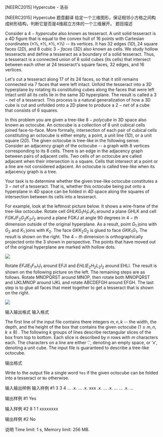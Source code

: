 



[NEERC2015] Hypercube - 洛谷














[NEERC2015] Hypercube
题意翻译
给定一个三维图形，保证相邻小方格之间构成树形结构，判断它是否是4维超立方体的一个三维展开。
题目描述


Consider a $4-hypercube$ also known as tesseract. A unit solid tesseract is a 4D figure that is equal to the convex hull of $16$ points with Cartesian coordinates $(±½, ±½, ±½, ±½)$ -- its vertices. It has $32$ edges $(1D), 24$ square faces $(2D),$ and $8$ cubic $3-faces$ (3D) also known as cells. We study hollow tesseracts and define a tesseract as a boundary of a solid tesseract. Thus, a tesseract is a connected union of $8$ solid cubes (its cells) that intersect between each other at $24$ tesseract's square faces, $32$ edges, and $16$ vertices.

Let's cut a tesseract along $17$ of its $24$ faces, so that it still remains connected via $7$ faces that were left intact. Unfold the tesseract into a 3D hyperplane by rotating its constituting cubes along the faces that were left intact until all its cells lie in the same 3D hyperplane. The result is called a $3-net$ of a tesseract. This process is a natural generalization of how a 3D cube is cut and unfolded onto a 2D plane to produce a $2-net$ of a cube that consists of $6$ squares.

In this problem you are given a tree-like $8-polycube$ in 3D space also known as octocube. An octocube is a collection of $8$ unit cubical cells joined face-to-face. More formally, intersection of each pair of cubical cells constituting an octocube is either empty, a point, a unit line $(1D),$ or a unit square $(2D).$ The given octocube is tree-like in the following sense. Consider an adjacency graph of the octocube -- a graph with $8$ vertices corresponding to its $8$ cells. There is an edge in the adjacency graph between pairs of adjacent cells. Two cells of an octocube are called adjacent when their intersection is a square. Cells that intersect at a point or a line are not considered adjacent. An octocube is called tree-like when its adjacency graph is a tree.

Your task is to determine whether the given tree-like octocube constitutes a $3-net$ of a tesseract. That is, whether this octocube being put onto a hyperplane in 4D space can be folded in 4D space along the squares of intersection between its cells into a tesseract.

For example, look at the leftmost picture below. It shows a wire-frame of the tree-like octocube. Rotate cell $GHLKG_{1}H_{1}L_{1}K_{1}$ around a plane GHLK and cell $FGKJF_{2}G_{2}K_{2}J_{2}$ around a plane FGKJ at angle $90$ degrees in $4-th$ dimension outside of the original hyperplane. As a result, point $G_{1}$ joins with $G_{2}$ and $K_{1}$ joins with $K_{2}.$ The face $GKK_{2}G_{2}$ is glued to face $GKK_{1}G_{1}.$ The result is shown on the right. The $4-th$ dimension is orthographically projected onto the $3$ shown in perspective. The points that have moved out of the original hyperplane are marked with hollow dots.

![](https://onlinejudgeimages.s3-ap-northeast-1.amazonaws.com/problem/11742/1.png)

Rotate $EFJIE_{1}F_{1}J_{1}I_{1}$ around EFJI and $EHLIE_{2}H_{2}L_{2}I_{2}$ around EHLI. The result is shown on the following picture on the left. The remaining steps are as follows. Rotate MNOPQRST around MNOP, then rotate both MNOPQRST and IJKLMNOP around IJKL and rotate ABCDEFGH around EFGH. The last step is to glue all faces that meet together to get a tesseract that is shown on the right.

![](https://onlinejudgeimages.s3-ap-northeast-1.amazonaws.com/problem/11742/2.png)


输入输出格式
输入格式



The first line of the input file contains there integers $m , n , k$ -- the width, the depth, and the height of the box that contains the given octocube $(1 \le m , n , k \le 8)$ . The following $k$ groups of lines describe rectangular slices of the box from top to bottom. Each slice is described by $n$ rows with $m$ characters each. The characters on a line are either $‘. ',$ denoting an empty space, or $‘x',$ denoting a unit cube. The input file is guaranteed to describe a tree-like octocube.


输出格式



Write to the output file a single word `Yes` if the given octocube can be folded into a tesseract or `No` otherwise.


输入输出样例
输入样例 #1
3 3 4
...
.x.
...
.x.
xxx
.x.
...
.x.
...
...
.x.
...

输出样例 #1
Yes

输入样例 #2
8 1 1
xxxxxxxx

输出样例 #2
No

说明
Time limit: 1 s, Memory limit: 256 MB. 









